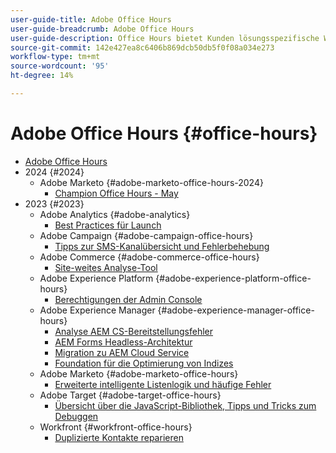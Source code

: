 ```yaml
---
user-guide-title: Adobe Office Hours
user-guide-breadcrumb: Adobe Office Hours
user-guide-description: Office Hours bietet Kunden lösungsspezifische Webinare an, um die Fallumgehung proaktiv zu gestalten.
source-git-commit: 142e427ea8c6406b869dcb50db5f0f08a034e273
workflow-type: tm+mt
source-wordcount: '95'
ht-degree: 14%

---
```



# Adobe Office Hours {#office-hours}

+ [Adobe Office Hours](overview.md)
+ 2024 {#2024}
   + Adobe Marketo {#adobe-marketo-office-hours-2024}
      + [Champion Office Hours - May](2024/champion-office-hours.md)
+ 2023 {#2023}
   + Adobe Analytics {#adobe-analytics}
      + [Best Practices für Launch](2023/launch-best-practices.md)
   + Adobe Campaign {#adobe-campaign-office-hours}
      + [Tipps zur SMS-Kanalübersicht und Fehlerbehebung](2023/ac-sms-channel-overview.md)
   + Adobe Commerce {#adobe-commerce-office-hours}
      + [Site-weites Analyse-Tool](2023/site-wide-analysis-tool.md)
   + Adobe Experience Platform {#adobe-experience-platform-office-hours}
      + [Berechtigungen der Admin Console](2023/aep-admin-console-permissions.md)
   + Adobe Experience Manager {#adobe-experience-manager-office-hours}
      + [Analyse AEM CS-Bereitstellungsfehler](2023/aem-deployment-failures-analysis.md)
      + [AEM Forms Headless-Architektur](2023/aem-forms-headless-architecture.md)
      + [Migration zu AEM Cloud Service](2023/migration-aemcs.md)
      + [Foundation für die Optimierung von Indizes](2023/optimize-indexes-aemcs.md)
   + Adobe Marketo {#adobe-marketo-office-hours}
      + [Erweiterte intelligente Listenlogik und häufige Fehler](2023/marketo-common-pitfalls.md)
   + Adobe Target {#adobe-target-office-hours}
      + [Übersicht über die JavaScript-Bibliothek, Tipps und Tricks zum Debuggen](2023/target-debugging-tips-and-tricks.md)
   + Workfront {#workfront-office-hours}
      + [Duplizierte Kontakte reparieren](2023/workfront-fix-duplicate-contacts.md)